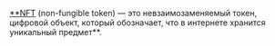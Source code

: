 [**NFT](https://www.nft.org/) (non-fungible token) — это невзаимозаменяемый токен, цифровой объект, который обозначает, что в интернете хранится уникальный предмет**.
